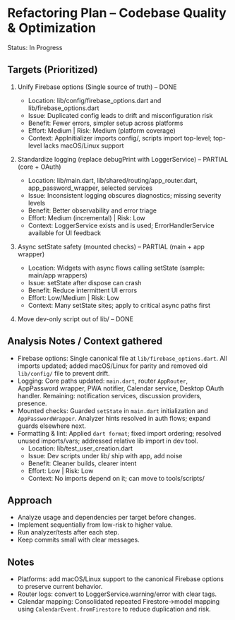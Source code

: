 # Refactoring Plan – Codebase Quality & Optimization

Status: In Progress

## Targets (Prioritized)
1) Unify Firebase options (Single source of truth) – DONE
   - Location: lib/config/firebase_options.dart and lib/firebase_options.dart
   - Issue: Duplicated config leads to drift and misconfiguration risk
   - Benefit: Fewer errors, simpler setup across platforms
   - Effort: Medium | Risk: Medium (platform coverage)
   - Context: AppInitializer imports config/, scripts import top-level; top-level lacks macOS/Linux support

2) Standardize logging (replace debugPrint with LoggerService) – PARTIAL (core + OAuth)
   - Location: lib/main.dart, lib/shared/routing/app_router.dart, app_password_wrapper, selected services
   - Issue: Inconsistent logging obscures diagnostics; missing severity levels
   - Benefit: Better observability and error triage
   - Effort: Medium (incremental) | Risk: Low
   - Context: LoggerService exists and is used; ErrorHandlerService available for UI feedback

3) Async setState safety (mounted checks) – PARTIAL (main + app wrapper)
   - Location: Widgets with async flows calling setState (sample: main/app wrappers)
   - Issue: setState after dispose can crash
   - Benefit: Reduce intermittent UI errors
   - Effort: Low/Medium | Risk: Low
   - Context: Many setState sites; apply to critical async paths first

4) Move dev-only script out of lib/ – DONE

## Analysis Notes / Context gathered
- Firebase options: Single canonical file at `lib/firebase_options.dart`. All imports updated; added macOS/Linux for parity and removed old `lib/config/` file to prevent drift.
- Logging: Core paths updated: `main.dart`, router `AppRouter`, AppPassword wrapper, PWA notifier, Calendar service, Desktop OAuth handler. Remaining: notification services, discussion providers, presence.
- Mounted checks: Guarded `setState` in `main.dart` initialization and `AppPasswordWrapper`. Analyzer hints resolved in auth flows; expand guards elsewhere next.
- Formatting & lint: Applied `dart format`; fixed import ordering; resolved unused imports/vars; addressed relative lib import in dev tool.
   - Location: lib/test_user_creation.dart
   - Issue: Dev scripts under lib/ ship with app, add noise
   - Benefit: Cleaner builds, clearer intent
   - Effort: Low | Risk: Low
   - Context: No imports depend on it; can move to tools/scripts/

## Approach
- Analyze usage and dependencies per target before changes.
- Implement sequentially from low-risk to higher value.
- Run analyzer/tests after each step.
- Keep commits small with clear messages.

## Notes
- Platforms: add macOS/Linux support to the canonical Firebase options to preserve current behavior.
- Router logs: convert to LoggerService.warning/error with clear tags.
- Calendar mapping: Consolidated repeated Firestore→model mapping using `CalendarEvent.fromFirestore` to reduce duplication and risk.
